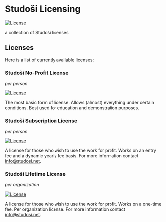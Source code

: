 # Studoši Licensing
[![License](https://img.shields.io/badge/License-Apache%202.0-blue.svg)](https://opensource.org/licenses/Apache-2.0)

a collection of Studoši licenses

## Licenses

Here is a list of currently available licenses:

### Studoši No-Profit License
*per person*

[![License](https://img.shields.io/static/v1?label=License&message=Studo%C5%A1i%20NP&color=43ada9)](licenses/studosi-no-profit-license.txt)

The most basic form of license. Allows (almost) everything under certain conditions. Best used for education and demonstration purposes.

### Studoši Subscription License
*per person*

[![License](https://img.shields.io/static/v1?label=License&message=Studo%C5%A1i%20S&color=43ada9)](licenses/studosi-subscription-license.txt)

A license for those who wish to use the work for profit. Works on an entry fee and a dynamic yearly fee basis. For more information contact [info@studosi.net](mailto:info@studosi.net).

### Studoši Lifetime License
*per organization*

[![License](https://img.shields.io/static/v1?label=License&message=Studo%C5%A1i%20L&color=43ada9)](licenses/studosi-lifetime-license.txt)

A license for those who wish to use the work for profit. Works on a one-time fee. Per organization license. For more information contact [info@studosi.net](mailto:info@studosi.net).

